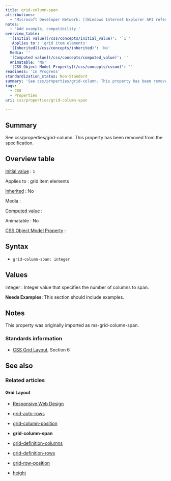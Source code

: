 ```yaml
---
title: grid-column-span
attributions:
  - 'Microsoft Developer Network: [[Windows Internet Explorer API reference](http://msdn.microsoft.com/en-us/library/ie/hh828809%28v=vs.85%29.aspx) Article]'
notes:
  - 'Add example, compatibility.'
overview_table:
  '[Initial value](/css/concepts/initial_value)': '`1`'
  'Applies to': 'grid item elements'
  '[Inherited](/css/concepts/inherited)': 'No'
  Media: ''
  '[Computed value](/css/concepts/computed_value)': ''
  Animatable: 'No'
  '[CSS Object Model Property](/css/concepts/cssom)': ''
readiness: 'In Progress'
standardization_status: Non-Standard
summary: 'See css/properties/grid-column. This property has been removed from the specification.'
tags:
  - CSS
  - Properties
uri: css/properties/grid-column-span

---
```

## <span>Summary</span>

See css/properties/grid-column. This property has been removed from the specification.

## <span>Overview table</span>

[Initial value](/css/concepts/initial_value)
:   `1`

Applies to
:   grid item elements

[Inherited](/css/concepts/inherited)
:   No

Media
:

[Computed value](/css/concepts/computed_value)
:

Animatable
:   No

[CSS Object Model Property](/css/concepts/cssom)
:

## <span>Syntax</span>

-   `grid-column-span: integer`

## <span>Values</span>

integer
:   Integer value that specifies the number of columns to span.

**Needs Examples**: This section should include examples.

## <span>Notes</span>

This property was originally imported as ms-grid-column-span.

### <span>Standards information</span>

-   [CSS Grid Layout](http://go.microsoft.com/fwlink/p/?linkid=215213), Section 6

## <span>See also</span>

### <span>Related articles</span>

#### <span>Grid Layout</span>

-   [Responsive Web Design](/concepts/mobile_web/responsive_design)

-   [grid-auto-rows](/css/properties/grid-auto-rows)

-   [grid-column-position](/css/properties/grid-column-position)

-   **grid-column-span**

-   [grid-definition-columns](/css/properties/grid-definition-columns)

-   [grid-definition-rows](/css/properties/grid-definition-rows)

-   [grid-row-position](/css/properties/grid-row-position)

-   [height](/css/properties/height)
